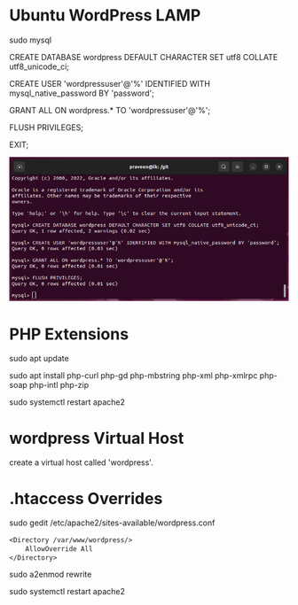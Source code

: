 # Ubuntu WordPress LAMP

sudo mysql

CREATE DATABASE wordpress DEFAULT CHARACTER SET utf8 COLLATE utf8_unicode_ci;

CREATE USER 'wordpressuser'@'%' IDENTIFIED WITH mysql_native_password BY 'password';

GRANT ALL ON wordpress.* TO 'wordpressuser'@'%';

FLUSH PRIVILEGES;

EXIT;

![Create a User](create-user.png)

# PHP Extensions

sudo apt update

sudo apt install php-curl php-gd php-mbstring php-xml php-xmlrpc php-soap php-intl php-zip

sudo systemctl restart apache2

# wordpress Virtual Host

create a virtual host called 'wordpress'.

# .htaccess Overrides

sudo gedit /etc/apache2/sites-available/wordpress.conf

```
<Directory /var/www/wordpress/>
	AllowOverride All
</Directory>
```

sudo a2enmod rewrite

sudo systemctl restart apache2
